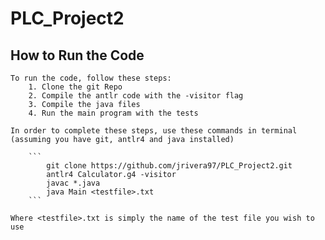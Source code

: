 # PLC_Project2

## How to Run the Code
	To run the code, follow these steps:
		1. Clone the git Repo
		2. Compile the antlr code with the -visitor flag
		3. Compile the java files
		4. Run the main program with the tests

	In order to complete these steps, use these commands in terminal (assuming you have git, antlr4 and java installed)

		```
			git clone https://github.com/jrivera97/PLC_Project2.git
			antlr4 Calculator.g4 -visitor
			javac *.java
			java Main <testfile>.txt
		```

	Where <testfile>.txt is simply the name of the test file you wish to use

